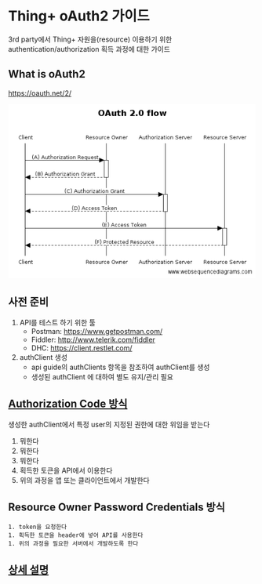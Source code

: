 # Thing+ oAuth2 가이드
3rd party에서 Thing+ 자원을(resource) 이용하기 위한 authentication/authorization 획득 과정에 대한 가이드 

## What is oAuth2
https://oauth.net/2/

![oauth](./images/oauth2.png "oauth")


## 사전 준비
1. API를 테스트 하기 위한 툴
    - Postman: https://www.getpostman.com/
    - Fiddler: http://www.telerik.com/fiddler
    - DHC: https://client.restlet.com/
2. authClient 생성
    - api guide의 authClients 항목을 참조하여 authClient를 생성
    - 생성된 authClient 에 대하여 별도 유지/관리 필요
 
 
## [Authorization Code 방식](./oauth2.md#authorization-code-grant-or-web-server)
생성한 authClient에서 특정 user의 지정된 권한에 대한 위임을 받는다
 
1. 뭐한다
2. 뭐한다
3. 뭐한다
4. 획득한 토큰을 API에서 이용한다
5. 위의 과정을 앱 또는 클라이언트에서 개발한다



## Resource Owner Password Credentials 방식

```
1. token을 요청한다
1. 획득한 토큰을 header에 넣어 API를 사용한다
1. 위의 과정을 필요한 서버에서 개발하도록 한다
```

## [상세 설명](./oauth2.md)
